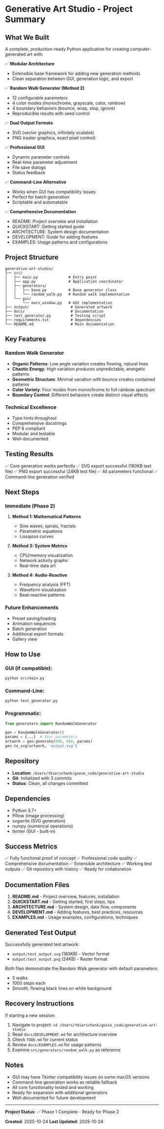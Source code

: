 # Generative Art Studio - Project Summary

## What We Built

A complete, production-ready Python application for creating computer-generated art with:

✅ **Modular Architecture**
- Extensible base framework for adding new generation methods
- Clean separation between GUI, generation logic, and export

✅ **Random Walk Generator (Method 2)**
- 12 configurable parameters
- 4 color modes (monochrome, grayscale, color, rainbow)
- 4 boundary behaviors (bounce, wrap, stop, ignore)
- Reproducible results with seed control

✅ **Dual Output Formats**
- SVG (vector graphics, infinitely scalable)
- PNG (raster graphics, exact pixel control)

✅ **Professional GUI**
- Dynamic parameter controls
- Real-time parameter adjustment
- File save dialogs
- Status feedback

✅ **Command-Line Alternative**
- Works when GUI has compatibility issues
- Perfect for batch generation
- Scriptable and automatable

✅ **Comprehensive Documentation**
- README: Project overview and installation
- QUICKSTART: Getting started guide
- ARCHITECTURE: System design documentation
- DEVELOPMENT: Guide for adding features
- EXAMPLES: Usage patterns and configurations

## Project Structure

```
generative-art-studio/
├── src/
│   ├── main.py              # Entry point
│   ├── app.py               # Application coordinator
│   ├── generators/
│   │   ├── base.py          # Base generator class
│   │   └── random_walk.py   # Random walk implementation
│   └── gui/
│       └── main_window.py   # GUI implementation
├── output/                   # Generated artwork
├── docs/                     # Documentation
├── test_generator.py         # Testing script
├── requirements.txt          # Dependencies
└── README.md                 # Main documentation
```

## Key Features

### Random Walk Generator
- **Organic Patterns**: Low angle variation creates flowing, natural lines
- **Chaotic Energy**: High variation produces unpredictable, energetic patterns
- **Geometric Structure**: Minimal variation with bounce creates contained patterns
- **Color Variety**: Four modes from monochrome to full rainbow spectrum
- **Boundary Control**: Different behaviors create distinct visual effects

### Technical Excellence
- Type hints throughout
- Comprehensive docstrings
- PEP 8 compliant
- Modular and testable
- Well-documented

## Testing Results

✅ Core generation works perfectly
✅ SVG export successful (180KB test file)
✅ PNG export successful (24KB test file)
✅ All parameters functional
✅ Command-line generation verified

## Next Steps

### Immediate (Phase 2)
1. **Method 1: Mathematical Patterns**
   - Sine waves, spirals, fractals
   - Parametric equations
   - Lissajous curves

2. **Method 3: System Metrics**
   - CPU/memory visualization
   - Network activity graphs
   - Real-time data art

3. **Method 4: Audio-Reactive**
   - Frequency analysis (FFT)
   - Waveform visualization
   - Beat-reactive patterns

### Future Enhancements
- Preset saving/loading
- Animation sequences
- Batch generation
- Additional export formats
- Gallery view

## How to Use

### GUI (if compatible):
```bash
python src/main.py
```

### Command-Line:
```bash
python test_generator.py
```

### Programmatic:
```python
from generators import RandomWalkGenerator

gen = RandomWalkGenerator()
params = {...}  # Your parameters
artwork = gen.generate(800, 600, params)
gen.to_svg(artwork, 'output.svg')
```

## Repository

- **Location**: `/Users/tbierschenk/goose_code/generative-art-studio`
- **Git**: Initialized with 3 commits
- **Status**: Clean, all changes committed

## Dependencies

- Python 3.7+
- Pillow (image processing)
- svgwrite (SVG generation)
- numpy (numerical operations)
- tkinter (GUI - built-in)

## Success Metrics

✅ Fully functional proof of concept
✅ Professional code quality
✅ Comprehensive documentation
✅ Extensible architecture
✅ Working test outputs
✅ Git repository with history
✅ Ready for collaboration

## Documentation Files

1. **README.md** - Project overview, features, installation
2. **QUICKSTART.md** - Getting started, first steps, tips
3. **ARCHITECTURE.md** - System design, data flow, components
4. **DEVELOPMENT.md** - Adding features, best practices, resources
5. **EXAMPLES.md** - Usage examples, configurations, techniques

## Generated Test Output

Successfully generated test artwork:
- `output/test_output.svg` (180KB) - Vector format
- `output/test_output.png` (24KB) - Raster format

Both files demonstrate the Random Walk generator with default parameters:
- 5 walks
- 1000 steps each
- Smooth, flowing black lines on white background

## Recovery Instructions

If starting a new session:

1. Navigate to project: `cd /Users/tbierschenk/goose_code/generative-art-studio`
2. Read `docs/DEVELOPMENT.md` for architecture overview
3. Check `TODO.md` for current status
4. Review `docs/EXAMPLES.md` for usage patterns
5. Examine `src/generators/random_walk.py` as reference

## Notes

- GUI may have Tkinter compatibility issues on some macOS versions
- Command-line generation works as reliable fallback
- All core functionality tested and working
- Ready for expansion with additional generators
- Well-documented for future development

---

**Project Status**: ✅ Phase 1 Complete - Ready for Phase 2

**Created**: 2025-10-24
**Last Updated**: 2025-10-24
